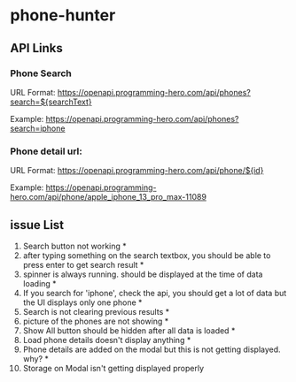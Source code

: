 # phone-hunter

## API Links

### Phone Search
URL Format: https://openapi.programming-hero.com/api/phones?search=${searchText}

Example: https://openapi.programming-hero.com/api/phones?search=iphone


### Phone detail url:
URL Format: https://openapi.programming-hero.com/api/phone/${id}


Example: https://openapi.programming-hero.com/api/phone/apple_iphone_13_pro_max-11089


## issue List
1. Search button not working *
2. after typing something on the search textbox, you should be able to press enter to get search result *
3. spinner is always running. should be displayed at the time of data loading *
4. If you search for 'iphone', check the api, you should get a lot of data but the UI displays only one phone *
5. Search is not clearing previous results *
6. picture of the phones are not showing *
7. Show All button should be hidden after all data is loaded *
8. Load phone details doesn't display anything *
9. Phone details are added on the modal but this is not getting displayed. why? *
10. Storage on Modal isn't getting displayed properly
